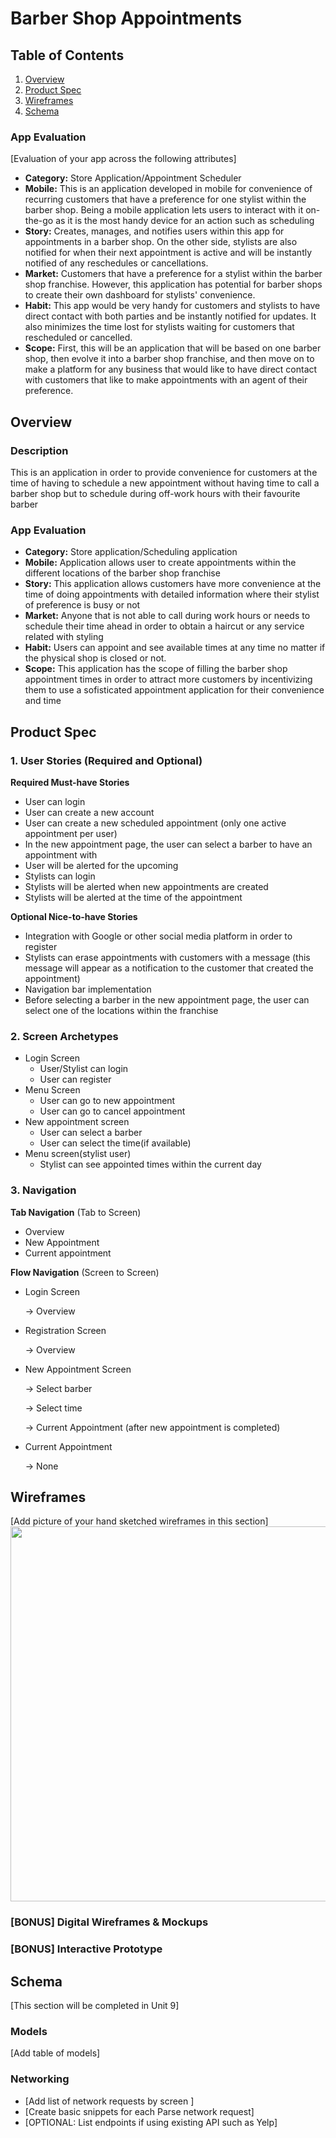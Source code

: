 # Barber Shop Appointments

## Table of Contents
1. [Overview](#Overview)
1. [Product Spec](#Product-Spec)
1. [Wireframes](#Wireframes)
2. [Schema](#Schema)

### App Evaluation
[Evaluation of your app across the following attributes]
- **Category:** Store Application/Appointment Scheduler
- **Mobile:** This is an application developed in mobile for convenience of recurring customers that have a preference for one stylist within the barber shop. Being a mobile application lets users to interact with it on-the-go as it is the most handy device for an action such as scheduling
- **Story:** Creates, manages, and notifies users within this app for appointments in a barber shop. On the other side, stylists are also notified for when their next appointment is active and will be instantly notified of any reschedules or cancellations.
- **Market:** Customers that have a preference for a stylist within the barber shop franchise. However, this application has potential for barber shops to create their own dashboard for stylists' convenience.
- **Habit:** This app would be very handy for customers and stylists to have direct contact with both parties and be instantly notified for updates. It also minimizes the time lost for stylists waiting for customers that rescheduled or cancelled.   
- **Scope:** First, this will be an application that will be based on one barber shop, then evolve it into a barber shop franchise, and then move on to make a platform for any business that would like to have direct contact with customers that like to make appointments with an agent of their preference. 

## Overview
### Description
This is an application in order to provide convenience for customers at the time of having to schedule a new appointment without having time to call a barber shop but to schedule during off-work hours with their favourite barber 

### App Evaluation
- **Category:** Store application/Scheduling application
- **Mobile:** Application allows user to create appointments within the different locations of the barber shop franchise
- **Story:** This application allows customers have more convenience at the time of doing appointments with detailed information where their stylist of preference is busy or not 
- **Market:** Anyone that is not able to call during work hours or needs to schedule their time ahead in order to obtain a haircut or any service related with styling
- **Habit:** Users can appoint and see available times at any time no matter if the physical shop is closed or not. 
- **Scope:** This application has the scope of filling the barber shop appointment times in order to attract more customers by incentivizing them to use a sofisticated appointment application for their convenience and time

## Product Spec

### 1. User Stories (Required and Optional)

**Required Must-have Stories**

* User can login
* User can create a new account
* User can create a new scheduled appointment (only one active appointment per user)
* In the new appointment page, the user can select a barber to have an appointment with
* User will be alerted for the upcoming 
* Stylists can login
* Stylists will be alerted when new appointments are created
* Stylists will be alerted at the time of the appointment

**Optional Nice-to-have Stories**

* Integration with Google or other social media platform in order to register
* Stylists can erase appointments with customers with a message (this message will appear as a notification to the customer that created the appointment)
* Navigation bar implementation
* Before selecting a barber in the new appointment page, the user can select one of the locations within the franchise

### 2. Screen Archetypes

* Login Screen
   * User/Stylist can login
   * User can register
* Menu Screen
   * User can go to new appointment
   * User can go to cancel appointment
* New appointment screen
   * User can select a barber
   * User can select the time(if available)
* Menu screen(stylist user)
   * Stylist can see appointed times within the current day

### 3. Navigation

**Tab Navigation** (Tab to Screen)

* Overview
* New Appointment
* Current appointment

**Flow Navigation** (Screen to Screen)

* Login Screen

   -> Overview
* Registration Screen

   -> Overview
* New Appointment Screen

   -> Select barber

   -> Select time

   -> Current Appointment (after new appointment is completed)

* Current Appointment

   -> None

## Wireframes
[Add picture of your hand sketched wireframes in this section]
<img src="YOUR_WIREFRAME_IMAGE_URL" width=600>

### [BONUS] Digital Wireframes & Mockups

### [BONUS] Interactive Prototype

## Schema 
[This section will be completed in Unit 9]
### Models
[Add table of models]
### Networking
- [Add list of network requests by screen ]
- [Create basic snippets for each Parse network request]
- [OPTIONAL: List endpoints if using existing API such as Yelp]

